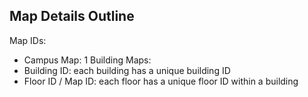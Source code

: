 ## Map Details Outline
Map IDs:
- Campus Map: 1
Building Maps:
- Building ID: each building has a unique building ID
- Floor ID / Map ID: each floor has a unique floor ID within a building